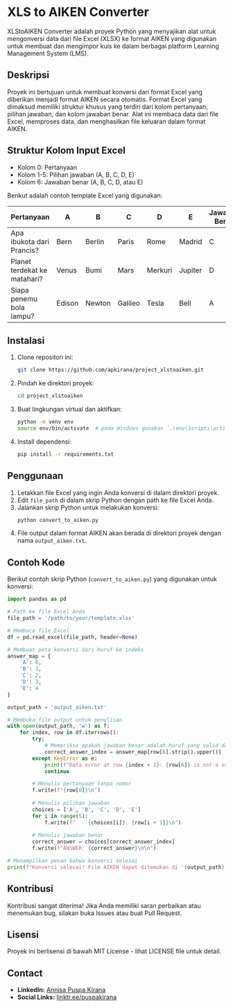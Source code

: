 # XLS to AIKEN Converter

XLStoAIKEN Converter adalah proyek Python yang menyajikan alat untuk mengonversi data dari file Excel (XLSX) ke format AIKEN yang digunakan untuk membuat dan mengimpor kuis ke dalam berbagai platform Learning Management System (LMS).

## Deskripsi

Proyek ini bertujuan untuk membuat konversi dari format Excel yang diberikan menjadi format AIKEN secara otomatis. Format Excel yang dimaksud memiliki struktur khusus yang terdiri dari kolom pertanyaan, pilihan jawaban, dan kolom jawaban benar. Alat ini membaca data dari file Excel, memproses data, dan menghasilkan file keluaran dalam format AIKEN.

## Struktur Kolom Input Excel

- Kolom 0: Pertanyaan
- Kolom 1-5: Pilihan jawaban (A, B, C, D, E)
- Kolom 6: Jawaban benar (A, B, C, D, atau E)

Berikut adalah contoh template Excel yang digunakan:

| Pertanyaan                     | A    | B     | C     | D     | E      | Jawaban Benar |
|--------------------------------|------|-------|-------|-------|--------|---------------|
| Apa ibukota dari Prancis?      | Bern | Berlin| Paris | Rome  | Madrid | C             |
| Planet terdekat ke matahari?   | Venus| Bumi  | Mars  | Merkuri | Jupiter | D          |
| Siapa penemu bola lampu?       | Edison | Newton | Galileo | Tesla | Bell | A        |

## Instalasi

1. Clone repositori ini:
    ```sh
    git clone https://github.com/apkirana/project_xlstoaiken.git
    ```
2. Pindah ke direktori proyek:
    ```sh
    cd project_xlstoaiken
    ```
3. Buat lingkungan virtual dan aktifkan:
    ```sh
    python -m venv env
    source env/bin/activate  # pada Windows gunakan `.\env\Scripts\activate`
    ```
4. Install dependensi:
    ```sh
    pip install -r requirements.txt
    ```

## Penggunaan

1. Letakkan file Excel yang ingin Anda konversi di dalam direktori proyek.
2. Edit `file_path` di dalam skrip Python dengan path ke file Excel Anda.
3. Jalankan skrip Python untuk melakukan konversi:
    ```sh
    python convert_to_aiken.py
    ```
4. File output dalam format AIKEN akan berada di direktori proyek dengan nama `output_aiken.txt`.

## Contoh Kode

Berikut contoh skrip Python (`convert_to_aiken.py`) yang digunakan untuk konversi:

```python
import pandas as pd

# Path ke file Excel Anda
file_path = '/path/to/your/template.xlsx'

# Membaca file Excel
df = pd.read_excel(file_path, header=None)

# Membuat peta konversi dari huruf ke indeks
answer_map = {
    'A': 0,
    'B': 1,
    'C': 2,
    'D': 3,
    'E': 4
}

output_path = 'output_aiken.txt'

# Membuka file output untuk penulisan
with open(output_path, 'w') as f:
    for index, row in df.iterrows():
        try:
            # Memeriksa apakah jawaban benar adalah huruf yang valid dan melakukan konversi
            correct_answer_index = answer_map[row[6].strip().upper()]
        except KeyError as e:
            print(f"Data error at row {index + 1}: {row[6]} is not a valid answer (A-E)")
            continue

        # Menulis pertanyaan tanpa nomor
        f.write(f"{row[0]}\n")
        
        # Menulis pilihan jawaban
        choices = ['A', 'B', 'C', 'D', 'E']
        for i in range(5):
            f.write(f"    {choices[i]}. {row[i + 1]}\n")
        
        # Menulis jawaban benar
        correct_answer = choices[correct_answer_index]
        f.write(f"ANSWER: {correct_answer}\n\n")

# Menampilkan pesan bahwa konversi selesai
print(f"Konversi selesai! File AIKEN dapat ditemukan di '{output_path}'")
```

## Kontribusi
Kontribusi sangat diterima! Jika Anda memiliki saran perbaikan atau menemukan bug, silakan buka Issues atau buat Pull Request.

## Lisensi
Proyek ini berlisensi di bawah MIT License - lihat LICENSE file untuk detail.

## Contact
- **LinkedIn:** [Annisa Puspa Kirana](https://id.linkedin.com/in/annisapuspakirana/en)
- **Social Links:** [linktr.ee/puspakirana](http://linktr.ee/puspakirana)


